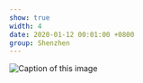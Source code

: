 ```yaml
---
show: true
width: 4
date: 2020-01-12 00:01:00 +0800
group: Shenzhen
---
```

<div>
    <img data-src="{{ 'assets/images/etc/shenzhen/shenzhen3.jpg' | relative_url }}" class="lazy w-100 rounded" src="{{ '/assets/images/empty_300x200.png' | relative_url }}" data-toggle="tooltip" data-placement="top" title="Caption of this image">
</div>
